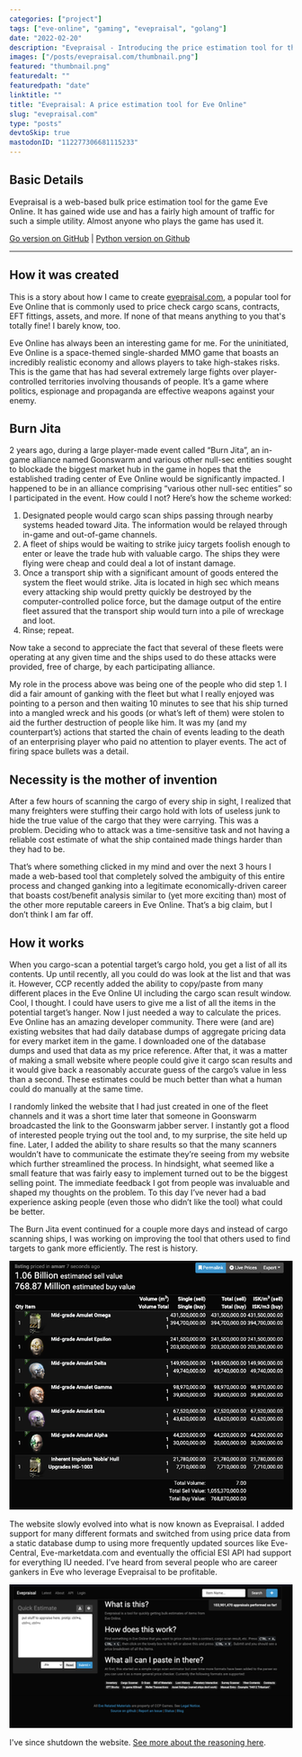 ```yaml
---
categories: ["project"]
tags: ["eve-online", "gaming", "evepraisal", "golang"]
date: "2022-02-20"
description: "Evepraisal - Introducing the price estimation tool for the MMORPG game Eve Online that I created. Sometimes the best way to play is not to play"
images: ["/posts/evepraisal.com/thumbnail.png"]
featured: "thumbnail.png"
featuredalt: ""
featuredpath: "date"
linktitle: ""
title: "Evepraisal: A price estimation tool for Eve Online"
slug: "evepraisal.com"
type: "posts"
devtoSkip: true
mastodonID: "112277306681115233"
---
```


## Basic Details

Evepraisal is a web-based bulk price estimation tool for the game Eve Online. It has gained wide use and has a fairly high amount of traffic for such a simple utility. Almost anyone who plays the game has used it.

[Go version on GitHub](https://github.com/evepraisal/go-evepraisal) | [Python version on Github](https://github.com/evepraisal/python-evepraisal)

------------

## How it was created

This is a story about how I came to create [evepraisal.com](https://evepraisal.com), a popular tool for Eve Online that is commonly used to price check cargo scans, contracts, EFT fittings, assets, and more. If none of that means anything to you that's totally fine! I barely know, too.


Eve Online has always been an interesting game for me. For the uninitiated, Eve Online is a space-themed single-sharded MMO game that boasts an incredibly realistic economy and allows players to take high-stakes risks. This is the game that has had several extremely large fights over player-controlled territories involving thousands of people. It’s a game where politics, espionage and propaganda are effective weapons against your enemy.

## Burn Jita

2 years ago, during a large player-made event called “Burn Jita”, an in-game alliance named Goonswarm and various other null-sec entities sought to blockade the biggest market hub in the game in hopes that the established trading center of Eve Online would be significantly impacted. I happened to be in an alliance comprising “various other null-sec entities” so I participated in the event. How could I not? Here’s how the scheme worked:

1. Designated people would cargo scan ships passing through nearby systems headed toward Jita. The information would be relayed through in-game and out-of-game channels.
2. A fleet of ships would be waiting to strike juicy targets foolish enough to enter or leave the trade hub with valuable cargo. The ships they were flying were cheap and could deal a lot of instant damage.
3. Once a transport ship with a significant amount of goods entered the system the fleet would strike. Jita is located in high sec which means every attacking ship would pretty quickly be destroyed by the computer-controlled police force, but the damage output of the entire fleet assured that the transport ship would turn into a pile of wreckage and loot.
4. Rinse; repeat.

Now take a second to appreciate the fact that several of these fleets were operating at any given time and the ships used to do these attacks were provided, free of charge, by each participating alliance.

My role in the process above was being one of the people who did step 1. I did a fair amount of ganking with the fleet but what I really enjoyed was pointing to a person and then waiting 10 minutes to see that his ship turned into a mangled wreck and his goods (or what’s left of them) were stolen to aid the further destruction of people like him. It was my (and my counterpart’s) actions that started the chain of events leading to the death of an enterprising player who paid no attention to player events. The act of firing space bullets was a detail.

## Necessity is the mother of invention

After a few hours of scanning the cargo of every ship in sight, I realized that many freighters were stuffing their cargo hold with lots of useless junk to hide the true value of the cargo that they were carrying. This was a problem. Deciding who to attack was a time-sensitive task and not having a reliable cost estimate of what the ship contained made things harder than they had to be.

That’s where something clicked in my mind and over the next 3 hours I made a web-based tool that completely solved the ambiguity of this entire process and changed ganking into a legitimate economically-driven career that boasts cost/benefit analysis similar to (yet more exciting than) most of the other more reputable careers in Eve Online. That’s a big claim, but I don’t think I am far off.

## How it works

When you cargo-scan a potential target’s cargo hold, you get a list of all its contents. Up until recently, all you could do was look at the list and that was it. However, CCP recently added the ability to copy/paste from many different places in the Eve Online UI including the cargo scan result window. Cool, I thought. I could have users to give me a list of all the items in the potential target’s hanger. Now I just needed a way to calculate the prices. Eve Online has an amazing developer community. There were (and are) existing websites that had daily database dumps of aggregate pricing data for every market item in the game. I downloaded one of the database dumps and used that data as my price reference. After that, it was a matter of making a small website where people could give it cargo scan results and it would give back a reasonably accurate guess of the cargo’s value in less than a second. These estimates could be much better than what a human could do manually at the same time.

I randomly linked the website that I had just created in one of the fleet channels and it was a short time later that someone in Goonswarm broadcasted the link to the Goonswarm jabber server. I instantly got a flood of interested people trying out the tool and, to my surprise, the site held up fine. Later, I added the ability to share results so that the many scanners wouldn’t have to communicate the estimate they’re seeing from my website which further streamlined the process. In hindsight, what seemed like a small feature that was fairly easy to implement turned out to be the biggest selling point. The immediate feedback I got from people was invaluable and shaped my thoughts on the problem. To this day I’ve never had a bad experience asking people (even those who didn’t like the tool) what could be better.

The Burn Jita event continued for a couple more days and instead of cargo scanning ships, I was working on improving the tool that others used to find targets to gank more efficiently. The rest is history.

![Screenshot of appraisal](screenshot_appraisal.png "Evepraisal")

The website slowly evolved into what is now known as Evepraisal. I added support for many different formats and switched from using price data from a static database dump to using more frequently updated sources like Eve-Central, Eve-marketdata.com and eventually the official ESI API had support for everything IU needed. I’ve heard from several people who are career gankers in Eve who leverage Evepraisal to be profitable.

![Screenshot of evepraisal.com homepage](screenshot_index.png "Evepraisal")

I've since shutdown the website. [See more about the reasoning here](/posts/goodbye-evepraisal/).